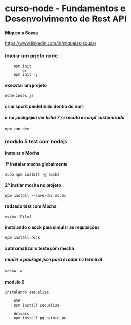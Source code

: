 # curso-node - Fundamentos e Desenvolvimento de Rest API

#### Miqueais Sousa

https://www.linkedin.com/in/miqueias-sousa/

### Iniciar um prjeto node

```
    npm init 
        or 
    npm init -y
```

#### executar um projeto

``` node index.js ```

#### criar spcrit predefinido dentro do npm

##### ir no packgejon ver linha 7 / executa o script customizado

``` npm run dev ```


### modulo 5 test com nodejs

#### instalar o Mocha

#### 1º instalar mocha globalmente
``` sudo npm install -g mocha ```

#### 2º instlar mocha no projeto
``` npm install --save-dev mocha ```

#### rodando test com Mocha
``` mocha [File] ```

#### instalando o nock para simular as requisições
``` npm install nock ```

#### autmomatizar o teste com mocha
##### mudar o package json para e rodar no terminal
``` mocha -w ```


#### modulo 6

``` instalando sequelize ```

``` 
    ORM
    npm install sequelize
    
    drivers
    npm install pg-hstore pg

 ```   